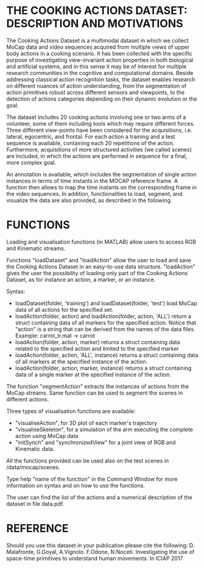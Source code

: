 THE COOKING ACTIONS DATASET: DESCRIPTION AND MOTIVATIONS
========================================================

The Cooking Actions Dataset is a multimodal dataset in which we collect MoCap data and video sequences acquired from multiple views of upper body actions in a cooking scenario. 
It has been collected with the specific purpose of investigating view-invariant action properties in both biological and artificial systems, and in this sense it may be of interest for multiple research communities in the cognitive and computational domains. Beside addressing classical action recognition tasks, the dataset enables research on different nuances of action understanding, from the segmentation of action primitives robust across different sensors and viewpoints, to the detection of actions categories depending on their dynamic evolution or the goal. 

The dataset includes 20 cooking actions involving one or two arms of a volunteer, some of them including tools which may require different forces. Three different view-points have been considered for the acquisitions, i.e. lateral, egocentric, and frontal. For each action a training and a test sequence is available, containing each 20 repetitions of the action. Furthermore, acquisitions of more structured activities (we called scenes) are included, in which the actions are performed in sequence for a final, more complex goal. 

An annotation is available, which includes the segmentation of single action instances in terms of time instants in the MOCAP reference frame. A function then allows to map the time instants on the corresponding frame in the video sequences. In addition, functionalities to load, segment, and visualize the data are also provided, as described in the following. 

FUNCTIONS
=========

Loading and visualisation functions (in MATLAB) allow users to access RGB and Kinematic streams.

Functions "loadDataset" and "loadAction" allow the user to load and save the Cooking Actions Dataset in an easy-to-use data structure. 
"loadAction" gives the user the possibility of loading only part of the Cooking Actions Dataset, as for instance an action, a marker, or an instance.

Syntax:
- loadDataset(folder, 'training') and loadDataset(folder, 'test') load MoCap data of all actions for the specified set.
- loadAction(folder, action) and loadAction(folder, action, 'ALL') return a struct containing data of all markers for the specified action. Notice that "action" is a string that can be derived from the names of the data files. Example: carrot_tr.mat -> carrot
- loadAction(folder, action, marker) returns a struct containing data related to the specified action and limited to the specified marker  
- loadAction(folder, action, 'ALL', instance) returns a struct containing data of all markers at the specified instance of  the action.
- loadAction(folder, action, marker, instance) returns a struct containing data of a single marker at the specified instance of the action.

The function "segmentAction" extracts the instances of actions from the  MoCap streams. Same function can be used to segment the scenes in different actions.

Three types of visualisation functions are available:
- "visualiseAction", for 3D plot of each marker's trajectory 
- "visualiseSkeleton", for a simulation of the arm executing the complete action using MoCap data
- "initSynch" and "synchronizedView" for a joint view of RGB and Kinematic data.
	
All the functions provided can be used also on the test scenes in /data/mocap/scenes.

Type help "name of the function" in the Command Window for more information on syntax and on how to use the functions.
	
The user can find the list of the actions and a numerical description of the dataset in file data.pdf.
	
REFERENCE
=========
Should you use this dataset in your publication please cite the following:
D. Malafronte, G.Goyal, A.Vignolo. F.Odone, N.Noceti. Investigating the use of space-time primitives to understand human movements. In ICIAP 2017

